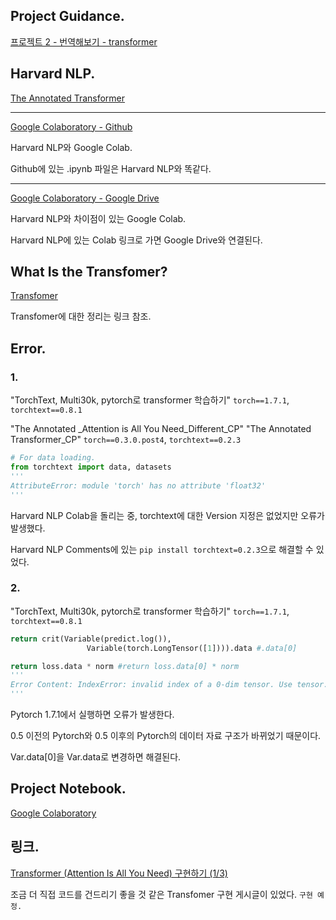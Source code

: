 ## Project Guidance.

[프로젝트 2 - 번역해보기 - transformer](https://www.notion.so/2-transformer-b8e778867ef44c46ad905ed32bdf3449)

## Harvard NLP.

[The Annotated Transformer](https://nlp.seas.harvard.edu/2018/04/03/attention.html#training-loop)

---

[Google Colaboratory - Github](https://colab.research.google.com/drive/1FHXP-a0rjsgHV4kbwlF2mxijkTz3Rnfe)

Harvard NLP와 Google Colab.

Github에 있는 .ipynb 파일은 Harvard NLP와 똑같다.

---

[Google Colaboratory - Google Drive](https://colab.research.google.com/drive/1_5Ho9ldrTZFay2Z8Qfdb3QXUkx6zNRVT#scrollTo=wamR3SPdUgRo)

Harvard NLP와 차이점이 있는 Google Colab.

Harvard NLP에 있는 Colab 링크로 가면 Google Drive와 연결된다.

## What Is the Transfomer?

[Transfomer](https://www.notion.so/Transfomer-37e21b1c572f4b6487a2c6665e38044e)

Transfomer에 대한 정리는 링크 참조.

## Error.
### 1.
"TorchText, Multi30k, pytorch로 transformer 학습하기"
`torch==1.7.1`, `torchtext==0.8.1`

"The Annotated _Attention is All You Need_Different_CP"
"The Annotated Transformer_CP"
`torch==0.3.0.post4`, `torchtext==0.2.3`

```python
# For data loading.
from torchtext import data, datasets
'''
AttributeError: module 'torch' has no attribute 'float32'
'''
```

Harvard NLP Colab을 돌리는 중, torchtext에 대한 Version 지정은 없었지만 오류가 발생했다.

Harvard NLP Comments에 있는 `pip install torchtext=0.2.3`으로 해결할 수 있었다.

### 2.
"TorchText, Multi30k, pytorch로 transformer 학습하기"
`torch==1.7.1`, `torchtext==0.8.1`

```python
return crit(Variable(predict.log()),
                 Variable(torch.LongTensor([1]))).data #.data[0]

return loss.data * norm #return loss.data[0] * norm
'''
Error Content: IndexError: invalid index of a 0-dim tensor. Use tensor.item() to convert a 0-dim tensor to a Python number
'''
```

Pytorch 1.7.1에서 실행하면 오류가 발생한다.

0.5 이전의 Pytorch와 0.5 이후의 Pytorch의 데이터 자료 구조가 바뀌었기 때문이다.

Var.data[0]을 Var.data로 변경하면 해결된다.

## Project Notebook.

[Google Colaboratory](https://colab.research.google.com/drive/1UDJoqzwlfZVjdQu_COpUyGT8TppVcQQA#scrollTo=M1Pwa3-pEJGX)

## 링크.

[Transformer (Attention Is All You Need) 구현하기 (1/3)](https://paul-hyun.github.io/transformer-01/)

조금 더 직접 코드를 건드리기 좋을 것 같은 Transfomer 구현 게시글이 있었다. `구현 예정.`